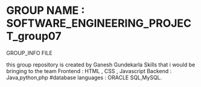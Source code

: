 # GROUP NAME : SOFTWARE_ENGINEERING_PROJECT_group07
 GROUP_INFO FILE 


 this group repository is created by Ganesh Gundekarla
 Skills that i would be bringing to the team 
 Frontend : HTML , CSS , Javascript 
 Backend : Java,python,php
#database languages : ORACLE SQL,MySQL.
